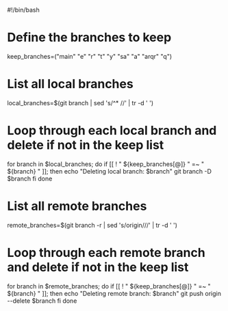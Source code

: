#!/bin/bash

# Define the branches to keep
keep_branches=("main" "e" "r" "t" "y" "sa" "a" "arqr" "q")

# List all local branches
local_branches=$(git branch | sed 's/^\* //' | tr -d ' ')

# Loop through each local branch and delete if not in the keep list
for branch in $local_branches; do
    if [[ ! " ${keep_branches[@]} " =~ " ${branch} " ]]; then
        echo "Deleting local branch: $branch"
        git branch -D $branch
    fi
done

# List all remote branches
remote_branches=$(git branch -r | sed 's/origin\///' | tr -d ' ')

# Loop through each remote branch and delete if not in the keep list
for branch in $remote_branches; do
    if [[ ! " ${keep_branches[@]} " =~ " ${branch} " ]]; then
        echo "Deleting remote branch: $branch"
        git push origin --delete $branch
    fi
done
